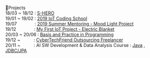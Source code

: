 <br/>
📖Projects<br/>
18/03 ~ 18/12 : <a href = "https://github.com/0712023/S_Hero">S-HERO</a><br>
19/01 ~ 19/02 : <a href = "https://github.com/0712023/2018-Winter-Co_op2018 Winter Co-op</a><br>
19/01&emsp;&emsp;&emsp;&emsp;: <a href = "https://github.com/0712023/2019-Creative-Coding-School">2019 IoT Coding School</a><br>
19/07&emsp;&emsp;&emsp;&emsp;: <a href = "https://github.com/0712023/Mentoring_Arduino-Mood-Light">2019 Summer Mentoring - Mood Light Project</a><br>
19/12&emsp;&emsp;&emsp;&emsp;: <a href = "https://github.com/0712023/IoT_Project">My First IoT Project - Electric Blanket</a><br>
20/03 ~ 20/06 : <a href = "https://github.com/0712023/Basis-and-Practice-in-Programming">Basis and Practice in Programming</a><br>
19/12 ~&emsp;&emsp;&emsp;: <a href = "https://github.com/0712023/Cyber_Tech_Friend-Freelancer">CyberTechFriend Outsourcing Freelancer</a><br>
20/11 ~&emsp;&emsp;&emsp;: AI SW Development & Data Analysis Course : <a href = "https://github.com/0712023/Java_AI-SW-Development-and-Data-Analysis-Course">Java</a> , <a href = "https://github.com/0712023/JDBC_JPA_AI-SW-Development-and-Data-Analysis-Course">JDBC/JPA</a><br/>
